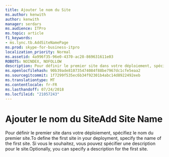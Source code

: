```yaml
---
title: Ajouter le nom du Site
ms.author: kenwith
author: kenwith
manager: serdars
ms.audience: ITPro
ms.topic: article
f1_keywords:
- ms.lync.tb.AddSiteNamePage
ms.prod: skype-for-business-itpro
localization_priority: Normal
ms.assetid: 4a996f35-96e0-4370-ac28-869631611e03
ROBOTS: NOINDEX, NOFOLLOW
description: Pour définir le premier site dans votre déploiement, spécifiez le nom du premier site. Si vous le souhaitez, vous pouvez spécifier une description pour le site.
ms.openlocfilehash: 90b39ade810735474084f88be7967dc1cfe5eaa2
ms.sourcegitcommit: 1f7299f535ec6b34f92301b4abc14d8922492eeb
ms.translationtype: MT
ms.contentlocale: fr-FR
ms.lasthandoff: 07/24/2018
ms.locfileid: "21057243"
---
```

# <a name="add-site-name"></a><span data-ttu-id="4dc47-104">Ajouter le nom du Site</span><span class="sxs-lookup"><span data-stu-id="4dc47-104">Add Site Name</span></span>
 
<span data-ttu-id="4dc47-105">Pour définir le premier site dans votre déploiement, spécifiez le nom du premier site.</span><span class="sxs-lookup"><span data-stu-id="4dc47-105">To define the first site in your deployment, specify the name of the first site.</span></span> <span data-ttu-id="4dc47-106">Si vous le souhaitez, vous pouvez spécifier une description pour le site.</span><span class="sxs-lookup"><span data-stu-id="4dc47-106">Optionally, you can specify a description for the first site.</span></span>
  

